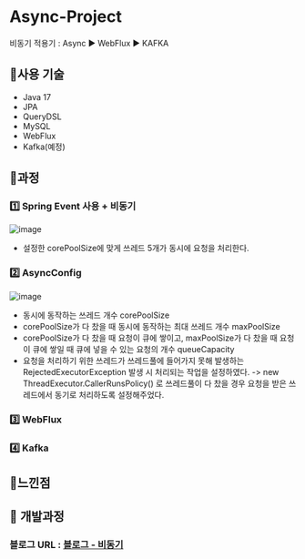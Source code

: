 # Async-Project
비동기 적용기 : Async ▶ WebFlux ▶ KAFKA

## 📌사용 기술
- Java 17
- JPA
- QueryDSL
- MySQL
- WebFlux
- Kafka(예정)

## 📌과정
### 1️⃣ Spring Event 사용 + 비동기
<!--![image](https://github.com/acrnm148/Async-Project/assets/67724306/fdf1dc43-5107-4a2b-8ec4-f5504ed3919a)-->
<!--![image](https://github.com/acrnm148/Async-Project/assets/67724306/c2c72a20-aa10-4f5e-bfcb-5114ed86337f)-->
![image](https://github.com/acrnm148/Async-Project/assets/67724306/bb1f92fc-9495-4eee-acb1-e79552d41e68)

- 설정한 corePoolSize에 맞게 쓰레드 5개가 동시에 요청을 처리한다.


### 2️⃣ AsyncConfig
![image](https://github.com/acrnm148/Async-Project/assets/67724306/b970c830-6acd-425b-bc95-711404e7c3d3)

- 동시에 동작하는 쓰레드 개수 corePoolSize
- corePoolSize가 다 찼을 때 동시에 동작하는 최대 쓰레드 개수 maxPoolSize
- corePoolSize가 다 찼을 때 요청이 큐에 쌓이고, maxPoolSize가 다 찼을 때 요청이 큐에 쌓일 때 큐에 넣을 수 있는 요청의 개수 queueCapacity
- 요청을 처리하기 위한 쓰레드가 쓰레드풀에 들어가지 못해 발생하는 RejectedExecutorException 발생 시 처리되는 작업을 설정하였다.
   -> new ThreadExecutor.CallerRunsPolicy() 로 쓰레드풀이 다 찼을 경우 요청을 받은 쓰레드에서 동기로 처리하도록 설정해주었다.



### 3️⃣ WebFlux




### 4️⃣ Kafka




## 📌느낀점


## 📓 개발과정
### 블로그 URL : [블로그 - 비동기](https://k-ang.tistory.com/category/Web/%EB%B9%84%EB%8F%99%EA%B8%B0)
